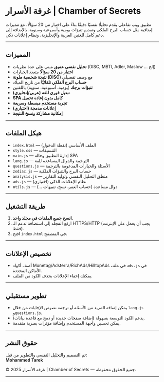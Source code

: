# غرفة الأسرار | Chamber of Secrets

تطبيق ويب تفاعلي يقدم تحليلًا نفسيًا دقيقًا بناءً على اختبار من 20 سؤالًا، مع مميزات إضافية مثل حساب البرج الفلكي وتقديم تنبؤات يومية وأسبوعية وسنوية، بالإضافة إلى دعم كامل للغتين العربية والإنجليزية، ونظام إعلانات ذكي.

---

## المميزات

- **تحليل نفسي عميق** مبني على عدة نظريات (DISC, MBTI, Adler, Maslow ... إلخ)
- **اختبار من 20 سؤالًا** متعدد الخيارات
- **نتيجة شخصية ملونة (DISC)** مع وصف تفصيلي
- **حساب البرج الفلكي تلقائيًا** من تاريخ الميلاد
- **تنبؤات برجك** (يومية، أسبوعية، سنوية) باللغتين
- **تبديل فوري للغة (عربي/إنجليزي)**
- **SPA كامل بدون إعادة تحميل**
- **تجربة مستخدم مبسطة وسريعة**
- **إعلانات مدمجة (اختياري)**
- **إمكانية مشاركة ونسخ النتيجة**

---

## هيكل الملفات

- `index.html` — الملف الأساسي (نقطة الدخول)
- `style.css` — التنسيقات
- `main.js` — إدارة التطبيق وحالة SPA
- `lang.js` — الترجمة والدوال المساعدة للغة
- `questions.js` — الأسئلة والخيارات المدعومة بالترجمة
- `zodiac.js` — حساب البرج والتنبؤات الفلكية
- `analysis.js` — منطق التحليل النفسي وتوليد التقارير
- `ads.js` — نظام الإعلانات الذكي (اختياري)
- `utils.js` — دوال مساعدة (حساب العمر، نسخ، تنبيهات ...)

---

## طريقة التشغيل

1. **انسخ جميع الملفات في مجلد واحد.**
2. ارفع المجلد إلى استضافة تدعم الـ HTTPS/HTTP (يجب أن يعمل على الإنترنت فقط).
3. افتح `index.html` في المتصفح.

---

## تخصيص الإعلانات

- أضف أكواد Monetag/Adsterra/RichAds/HilltopAds في ملف `ads.js` في الأماكن المحددة.
- يمكنك إخفاء الإعلانات بحذف الكود من الملف.

---

## تطوير مستقبلي

- يمكن إضافة المزيد من الأسئلة أو ترجمة نصوص الإجابات من خلال `lang.js` و`questions.js`.
- يدعم الكود التوسعة بسهولة (إضافة صفحات جديدة أو دمج مع قاعدة بيانات).
- يمكن تحسين واجهة المستخدم وإضافة مؤثرات بصرية متقدمة.

---

## حقوق النشر 

تم التصميم والتحليل النفسي والتطوير من قبل:  
**Mohammed Tarek**

© 2025 غرفة الأسرار | Chamber of Secrets — جميع الحقوق محفوظة.

---
